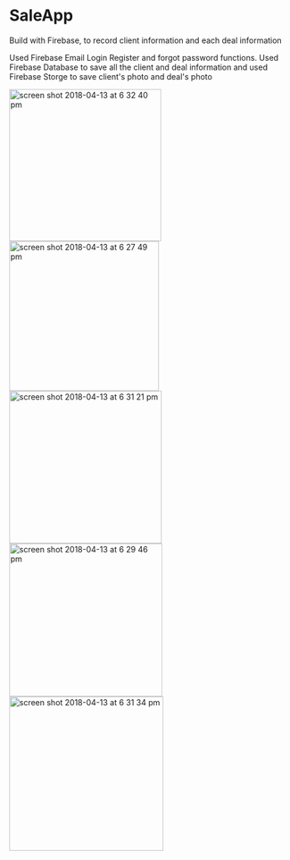 # SaleApp
Build with Firebase, to record client information and each deal information

Used Firebase Email Login Register and forgot password functions.
Used Firebase Database to save all the client and deal information and used Firebase Storge to save client's photo and deal's photo

<img width="272" alt="screen shot 2018-04-13 at 6 32 40 pm" src="https://user-images.githubusercontent.com/13007926/38763077-411bd7ea-3f49-11e8-9a9b-97ae9846222d.png">
<img width="268" alt="screen shot 2018-04-13 at 6 27 49 pm" src="https://user-images.githubusercontent.com/13007926/38763078-41320588-3f49-11e8-8b4f-fdbc34591410.png">
<img width="273" alt="screen shot 2018-04-13 at 6 31 21 pm" src="https://user-images.githubusercontent.com/13007926/38763079-4148bc38-3f49-11e8-82e4-498493d24df4.png">
<img width="274" alt="screen shot 2018-04-13 at 6 29 46 pm" src="https://user-images.githubusercontent.com/13007926/38763080-4160853e-3f49-11e8-836b-69cfc868655d.png">
<img width="276" alt="screen shot 2018-04-13 at 6 31 34 pm" src="https://user-images.githubusercontent.com/13007926/38763081-41770a02-3f49-11e8-897f-eea4ae6f9861.png">